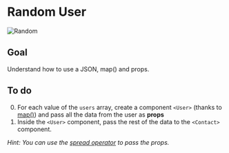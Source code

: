 # Random User

![Random](https://media.giphy.com/media/YqGeOQ0u6hB5u/giphy.gif)

## Goal

Understand how to use a JSON, map() and props.

## To do


0. For each value of the `users` array, create a component `<User>` (thanks to [map()](https://developer.mozilla.org/en-US/docs/Web/JavaScript/Reference/Global_Objects/Map)) and pass all the data from the user as **props**
1. Inside the `<User>` component, pass the rest of the data to the `<Contact>` component.


_Hint: You can use the [spread operator](https://developer.mozilla.org/en-US/docs/Web/JavaScript/Reference/Operators/Spread_syntax) to pass the props._